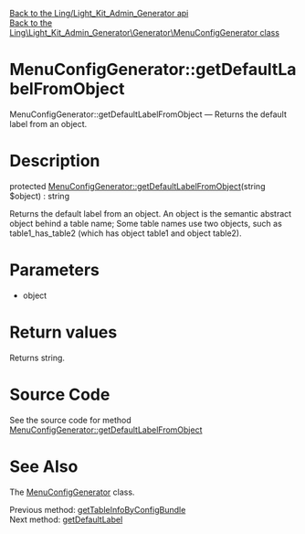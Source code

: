 [Back to the Ling/Light_Kit_Admin_Generator api](https://github.com/lingtalfi/Light_Kit_Admin_Generator/blob/master/doc/api/Ling/Light_Kit_Admin_Generator.md)<br>
[Back to the Ling\Light_Kit_Admin_Generator\Generator\MenuConfigGenerator class](https://github.com/lingtalfi/Light_Kit_Admin_Generator/blob/master/doc/api/Ling/Light_Kit_Admin_Generator/Generator/MenuConfigGenerator.md)


MenuConfigGenerator::getDefaultLabelFromObject
================



MenuConfigGenerator::getDefaultLabelFromObject — Returns the default label from an object.




Description
================


protected [MenuConfigGenerator::getDefaultLabelFromObject](https://github.com/lingtalfi/Light_Kit_Admin_Generator/blob/master/doc/api/Ling/Light_Kit_Admin_Generator/Generator/MenuConfigGenerator/getDefaultLabelFromObject.md)(string $object) : string




Returns the default label from an object.
An object is the semantic abstract object behind a table name;
Some table names use two objects, such as table1_has_table2 (which has object table1 and object table2).




Parameters
================


- object

    


Return values
================

Returns string.








Source Code
===========
See the source code for method [MenuConfigGenerator::getDefaultLabelFromObject](https://github.com/lingtalfi/Light_Kit_Admin_Generator/blob/master/Generator/MenuConfigGenerator.php#L215-L218)


See Also
================

The [MenuConfigGenerator](https://github.com/lingtalfi/Light_Kit_Admin_Generator/blob/master/doc/api/Ling/Light_Kit_Admin_Generator/Generator/MenuConfigGenerator.md) class.

Previous method: [getTableInfoByConfigBundle](https://github.com/lingtalfi/Light_Kit_Admin_Generator/blob/master/doc/api/Ling/Light_Kit_Admin_Generator/Generator/MenuConfigGenerator/getTableInfoByConfigBundle.md)<br>Next method: [getDefaultLabel](https://github.com/lingtalfi/Light_Kit_Admin_Generator/blob/master/doc/api/Ling/Light_Kit_Admin_Generator/Generator/MenuConfigGenerator/getDefaultLabel.md)<br>

